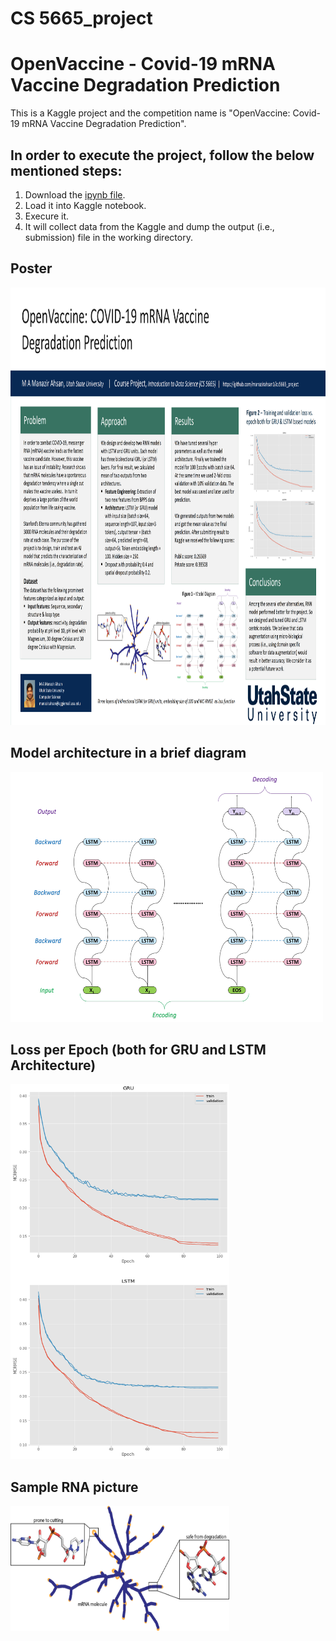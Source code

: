 # CS 5665_project
# OpenVaccine - Covid-19 mRNA Vaccine Degradation Prediction
This is a Kaggle project and the competition name is "OpenVaccine: Covid-19 mRNA Vaccine Degradation Prediction".

## In order to execute the project, follow the below mentioned steps:
1. Download the [ipynb file](https://github.com/manazirahsan1/cs5665_project/blob/main/openvaccine-both-gru-lstm-averaging.ipynb).
2. Load it into Kaggle notebook.
3. Execure it.
4. It will collect data from the Kaggle and dump the output (i.e., submission) file in the working directory.


## Poster
<img src="https://github.com/manazirahsan1/cs5665_project/blob/main/images/poster.png" alt="Poster" width="1000" height="700">

## Model architecture in a brief diagram
<img src="https://github.com/manazirahsan1/cs5665_project/blob/main/images/model%20architecture.png" width="500" height="400">

## Loss per Epoch (both for GRU and LSTM Architecture)
<img src="https://github.com/manazirahsan1/cs5665_project/blob/main/images/loss%20per%20epoch%202.png" width="350" height="600">

## Sample RNA picture
<img src="https://github.com/manazirahsan1/cs5665_project/blob/main/images/mRNA.png" width="350" height="200">
